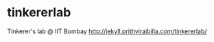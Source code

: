 tinkererlab
===========

Tinkerer's lab @ IIT Bombay
http://jekyll.prithvirajbilla.com/tinkererlab/
